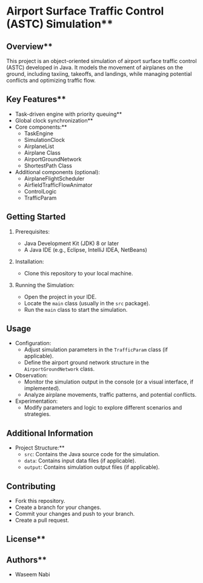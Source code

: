  # Airport Surface Traffic Control (ASTC) Simulation**

## Overview**

This project is an object-oriented simulation of airport surface traffic control (ASTC) developed in Java. It models the movement of airplanes on the ground, including taxiing, takeoffs, and landings, while managing potential conflicts and optimizing traffic flow.

## Key Features**

* Task-driven engine with priority queuing**
* Global clock synchronization**
* Core components:**
    * TaskEngine
    * SimulationClock
    * AirplaneList
    * Airplane Class
    * AirportGroundNetwork
    * ShortestPath Class
* Additional components (optional):
    * AirplaneFlightScheduler
    * AirfieldTrafficFlowAnimator
    * ControlLogic
    * TrafficParam

## Getting Started

1. Prerequisites:
    * Java Development Kit (JDK) 8 or later
    * A Java IDE (e.g., Eclipse, IntelliJ IDEA, NetBeans)

2. Installation:
    * Clone this repository to your local machine.

3. Running the Simulation:
    * Open the project in your IDE.
    * Locate the `main` class (usually in the `src` package).
    * Run the `main` class to start the simulation.

## Usage

* Configuration:
    * Adjust simulation parameters in the `TrafficParam` class (if applicable).
    * Define the airport ground network structure in the `AirportGroundNetwork` class.
* Observation:
    * Monitor the simulation output in the console (or a visual interface, if implemented).
    * Analyze airplane movements, traffic patterns, and potential conflicts.
* Experimentation:
    * Modify parameters and logic to explore different scenarios and strategies.

## Additional Information


* Project Structure:**
    * `src`: Contains the Java source code for the simulation.
    * `data`: Contains input data files (if applicable).
    * `output`: Contains simulation output files (if applicable).

## Contributing
* Fork this repository.
* Create a branch for your changes.
* Commit your changes and push to your branch.
* Create a pull request.

## License**


## Authors**

* Waseem Nabi



